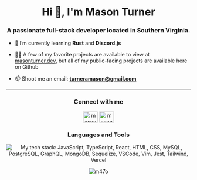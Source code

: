 <h1 align="center">Hi 👋, I'm Mason Turner</h1>
<h3 align="center">A passionate full-stack developer located in Southern Virginia.</h3>

- 🌱 I’m currently learning **Rust** and **Discord.js**

- 👨‍💻 A few of my favorite projects are available to view at [masonturner.dev](https://masonturner.dev), but all of my public-facing projects are available here on Github

- 📫 Shoot me an email: **turneramason@gmail.com**

<hr />
<div align="center">
  <h3>Connect with me</h3>
  <p>
  <a href="https://twitter.com/masonturnerdev" target="blank"><img align="center" src="https://raw.githubusercontent.com/rahuldkjain/github-profile-readme-generator/master/src/images/icons/Social/twitter.svg" alt="masonturnerdev" height="30" width="40" /></a>
  <a href="https://linkedin.com/in/masonturnerdev" target="blank"><img align="center" src="https://raw.githubusercontent.com/rahuldkjain/github-profile-readme-generator/master/src/images/icons/Social/linked-in-alt.svg" alt="masonturnerdev" height="30" width="40" /></a>
  </p>
  
  <h3>Languages and Tools</h3>
  <img src="https://skillicons.dev/icons?i=js,ts,react,html,css,mysql,postgres,graphql,mongodb,sequelize,vscode,vim,jest,tailwind,vercel&perline=5" alt="My tech stack: JavaScript, TypeScript, React, HTML, CSS, MySQL, PostgreSQL, GraphQL, MongoDB, Sequelize, VSCode, Vim, Jest, Tailwind, Vercel" />
</div>




<p align="center"> <img align="center" src="https://github-readme-streak-stats.herokuapp.com/?user=m47o&theme=dark" alt="m47o" /> </p>
